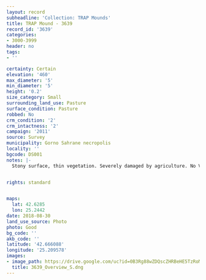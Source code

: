 ```yaml
---
layout: record
subheadline: 'Collection: TRAP Mounds'
title: TRAP Mound - 3639
record_id: '3639'
categories:
- 3000-3999
header: no
tags:
- ''

certainty: Certain
elevation: '460'
max_diameter: '5'
min_diameter: '5'
height: '0.2'
size_category: Small
surrounding_land_use: Pasture
surface_condition: Pasture
robbed: No
crm_condition: '2'
crm_intactness: '2'
campaign: '2011'
source: Survey
municipality: Gorno Sahrane necropolis
locality: ''
bgcode: DS001
notes: |-
  Stony surface, thin vegetation. Severely damaged by agriculture. No Visibile robbers' trench's.


rights: standard


maps:
  lat: 42.6285
  lon: 25.2442
date: 2018-08-30
land_use_source: Photo
photo: Good
bg_code: ''
akb_code: ''
latitude: '42.666088'
longitude: '25.209578'
images:
- image_path: https://drive.google.com/uc?id=0B3Rg88wZDQscZHRBeHE5TzRoMzQ
  title: 3639_Overview_S.dng
---
```

